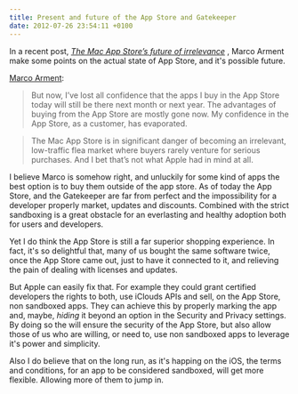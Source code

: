 ```yaml
---
title: Present and future of the App Store and Gatekeeper
date: 2012-07-26 23:54:11 +0100
---
```


In a recent post, [*The Mac App Store’s future of irrelevance*](http://www.marco.org/2012/07/26/mac-app-store-future) , Marco Arment make some points on the actual state of App Store, and it's possible future.

[Marco Arment](@marcoarment):
> But now, I’ve lost all confidence that the apps I buy in the App Store today will still be there next month or next year. The advantages of buying from the App Store are mostly gone now. My confidence in the App Store, as a customer, has evaporated.

> The Mac App Store is in significant danger of becoming an irrelevant, low-traffic flea market where buyers rarely venture for serious purchases. And I bet that’s not what Apple had in mind at all.

I believe Marco is somehow right, and unluckily for some kind of apps the best option is to buy them outside of the app store. 
As of today the App Store, and the Gatekeeper are far from perfect and the impossibility for a developer properly market, updates and discounts. Combined with the strict sandboxing is a great obstacle for an everlasting and healthy adoption both for users and developers. 

Yet  I do think the App Store is still a far superior shopping experience. In fact, it's so delightful that, many of us bought the same software twice, once the App Store came out, just to have it connected to it, and relieving the pain of dealing with licenses and updates.

But Apple can easily fix that. For example they could grant certified developers the rights to both, use iClouds APIs and sell, on the App Store, non sandboxed apps. They can achieve this by properly marking the app and, maybe, *hiding* it beyond an option in the Security and Privacy settings. By doing so the will ensure the security of the App Store, but also allow those of us who are willing, or need to, use non sandboxed apps to leverage it's power and simplicity.

Also I do believe that on the long run, as it's happing on the iOS, the terms and conditions, for an app to be considered sandboxed, will get more flexible. Allowing more of them to jump in.